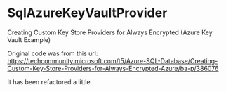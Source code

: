 # SqlAzureKeyVaultProvider
Creating Custom Key Store Providers for Always Encrypted (Azure Key Vault Example)


Original code was from this url: https://techcommunity.microsoft.com/t5/Azure-SQL-Database/Creating-Custom-Key-Store-Providers-for-Always-Encrypted-Azure/ba-p/386076

It has been refactored a little.
